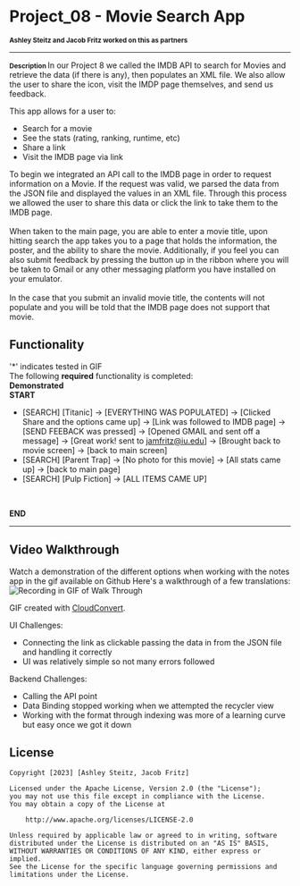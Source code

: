 # Project_08 - Movie Search App
<span style="font-size: smaller;"><strong>Ashley Steitz and Jacob Fritz worked on this as partners</strong></span>

---
<span style="font-size: smaller;"><strong> Description </strong> </span>
In our Project 8 we called the IMDB API to search for Movies and retrieve the data (if there is any), then populates an XML file. We also allow the user to share the icon, visit the IMDP page themselves, and send us feedback.
<br>

This app allows for a user to:
- Search for a movie
- See the stats (rating, ranking, runtime, etc)
- Share a link
- Visit the IMDB page via link

To begin we integrated an API call to the IMDB page in order to request information on a Movie. If the request
was valid, we parsed the data from the JSON file and displayed the values in an XML file. Through this process we 
allowed the user to share this data or click the link to take them to the IMDB page.
<br>
<br>
When taken to the main page, you are able to enter a movie title, upon hitting search the app takes you to a page that 
holds the information, the poster, and the ability to share the movie. Additionally, if you feel you can also submit feedback by pressing
the button up in the ribbon where you will be taken to Gmail or any other messaging platform you have installed on your emulator.
<br>
<br>
In the case that you submit an invalid movie title, the contents will not populate and you will be told that the IMDB page does not support that movie.




## Functionality
'*' indicates tested in GIF  
The following **required** functionality is completed:
<br>
**Demonstrated**
<br>
**START**
* [SEARCH] [Titanic] -> [EVERYTHING WAS POPULATED] -> [Clicked Share and the options came up] -> [Link was followed to IMDB page] -> [SEND FEEBACK was pressed] -> [Opened GMAIL and sent off a message] -> [Great work! sent to jamfritz@iu.edu] -> [Brought back to movie screen] -> [back to main screen]
* [SEARCH] [Parent Trap] -> [No photo for this movie] -> [All stats came up] -> [back to main page]
* [SEARCH] [Pulp Fiction] -> [ALL ITEMS CAME UP]
<br>

**END**


---
## Video Walkthrough
Watch a demonstration of the different options when working with the notes app in the gif available on Github
Here's a walkthrough of a few translations:
<br>
![Recording in GIF of Walk Through](https://github.com/jfritz25/Project8ThisIsTheOne/blob/master/app/src/main/java/com/example/project8/convert.gif)

GIF created with [CloudConvert](https://cloudconvert.com/).

UI Challenges:
- Connecting the link as clickable passing the data in from the JSON file and handling it correctly
- UI was relatively simple so not many errors followed

Backend Challenges:
- Calling the API point
- Data Binding stopped working when we attempted the recycler view
- Working with the format through indexing was more of a learning curve but easy once we got it down

## License

    Copyright [2023] [Ashley Steitz, Jacob Fritz]

    Licensed under the Apache License, Version 2.0 (the "License");
    you may not use this file except in compliance with the License.
    You may obtain a copy of the License at

        http://www.apache.org/licenses/LICENSE-2.0

    Unless required by applicable law or agreed to in writing, software
    distributed under the License is distributed on an "AS IS" BASIS,
    WITHOUT WARRANTIES OR CONDITIONS OF ANY KIND, either express or implied.
    See the License for the specific language governing permissions and
    limitations under the License.
